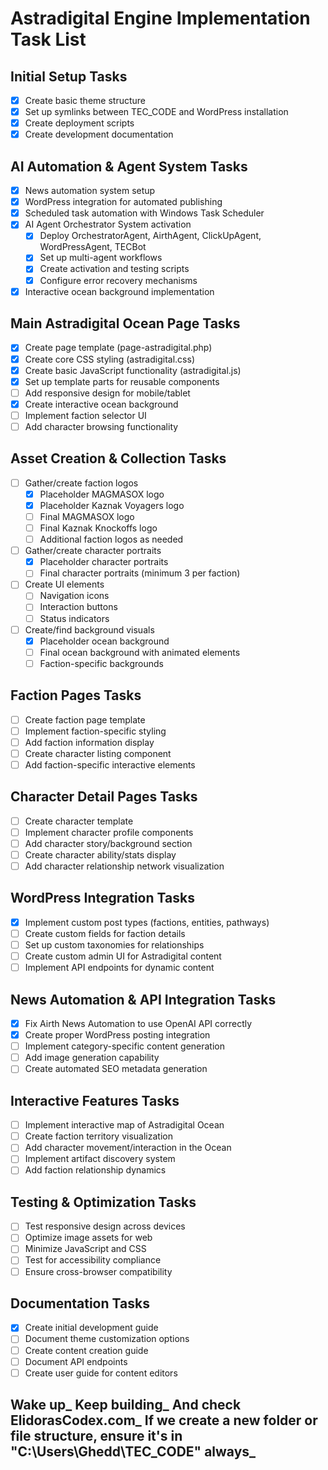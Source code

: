 # Astradigital Engine Implementation Task List

## Initial Setup Tasks
- [x] Create basic theme structure
- [x] Set up symlinks between TEC_CODE and WordPress installation
- [x] Create deployment scripts
- [x] Create development documentation

## AI Automation & Agent System Tasks
- [x] News automation system setup
- [x] WordPress integration for automated publishing
- [x] Scheduled task automation with Windows Task Scheduler
- [x] AI Agent Orchestrator System activation
  - [x] Deploy OrchestratorAgent, AirthAgent, ClickUpAgent, WordPressAgent, TECBot
  - [x] Set up multi-agent workflows
  - [x] Create activation and testing scripts
  - [x] Configure error recovery mechanisms
- [x] Interactive ocean background implementation

## Main Astradigital Ocean Page Tasks
- [x] Create page template (page-astradigital.php)
- [x] Create core CSS styling (astradigital.css)
- [x] Create basic JavaScript functionality (astradigital.js)
- [x] Set up template parts for reusable components
- [ ] Add responsive design for mobile/tablet
- [x] Create interactive ocean background
- [ ] Implement faction selector UI
- [ ] Add character browsing functionality

## Asset Creation & Collection Tasks
- [ ] Gather/create faction logos
  - [x] Placeholder MAGMASOX logo
  - [x] Placeholder Kaznak Voyagers logo
  - [ ] Final MAGMASOX logo
  - [ ] Final Kaznak Knockoffs logo
  - [ ] Additional faction logos as needed
- [ ] Gather/create character portraits
  - [x] Placeholder character portraits
  - [ ] Final character portraits (minimum 3 per faction)
- [ ] Create UI elements
  - [ ] Navigation icons
  - [ ] Interaction buttons
  - [ ] Status indicators
- [ ] Create/find background visuals
  - [x] Placeholder ocean background
  - [ ] Final ocean background with animated elements
  - [ ] Faction-specific backgrounds

## Faction Pages Tasks
- [ ] Create faction page template
- [ ] Implement faction-specific styling
- [ ] Add faction information display
- [ ] Create character listing component
- [ ] Add faction-specific interactive elements

## Character Detail Pages Tasks
- [ ] Create character template
- [ ] Implement character profile components
- [ ] Add character story/background section
- [ ] Create character ability/stats display
- [ ] Add character relationship network visualization

## WordPress Integration Tasks
- [x] Implement custom post types (factions, entities, pathways)
- [ ] Create custom fields for faction details
- [ ] Set up custom taxonomies for relationships
- [ ] Create custom admin UI for Astradigital content
- [ ] Implement API endpoints for dynamic content

## News Automation & API Integration Tasks
- [x] Fix Airth News Automation to use OpenAI API correctly
- [x] Create proper WordPress posting integration
- [ ] Implement category-specific content generation
- [ ] Add image generation capability
- [ ] Create automated SEO metadata generation

## Interactive Features Tasks
- [ ] Implement interactive map of Astradigital Ocean
- [ ] Create faction territory visualization
- [ ] Add character movement/interaction in the Ocean
- [ ] Implement artifact discovery system
- [ ] Add faction relationship dynamics

## Testing & Optimization Tasks
- [ ] Test responsive design across devices
- [ ] Optimize image assets for web
- [ ] Minimize JavaScript and CSS
- [ ] Test for accessibility compliance
- [ ] Ensure cross-browser compatibility

## Documentation Tasks
- [x] Create initial development guide
- [ ] Document theme customization options
- [ ] Create content creation guide
- [ ] Document API endpoints
- [ ] Create user guide for content editors

## Wake up_ Keep building_ And check ElidorasCodex.com_ If we create a new folder or file structure, ensure it's in "C:\Users\Ghedd\TEC_CODE" always_